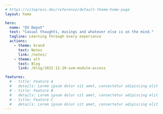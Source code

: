 ```yaml
---
# https://vitepress.dev/reference/default-theme-home-page
layout: home

hero:
  name: "DV Depot"
  text: "Casual thoughts, musings and whatever else is on the mind."
  tagline: Learning through every experience
  actions:
    - theme: brand
      text: Notes
      link: /notes/
    - theme: alt
      text: Blog
      link: /blog/2022-12-29-uvm-module-access

features:
  # - title: Feature A
  #   details: Lorem ipsum dolor sit amet, consectetur adipiscing elit
  # - title: Feature B
  #   details: Lorem ipsum dolor sit amet, consectetur adipiscing elit
  # - title: Feature C
  #   details: Lorem ipsum dolor sit amet, consectetur adipiscing elit
---
```


